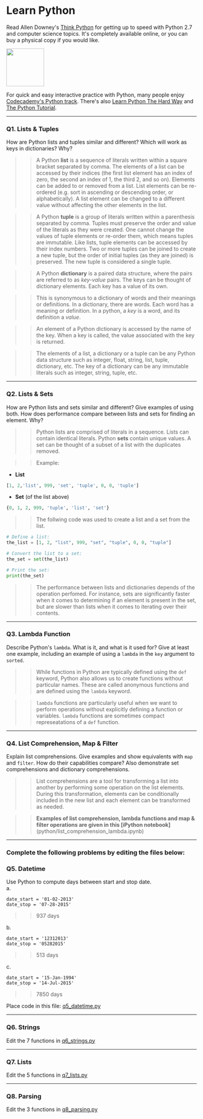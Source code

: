 # Learn Python

Read Allen Downey's [Think Python](http://www.greenteapress.com/thinkpython/) for getting up to speed with Python 2.7 and computer science topics. It's completely available online, or you can buy a physical copy if you would like.

<a href="http://www.greenteapress.com/thinkpython/"><img src="img/think_python.png" style="width: 100px;" target="_blank"></a>

For quick and easy interactive practice with Python, many people enjoy [Codecademy's Python track](http://www.codecademy.com/en/tracks/python). There's also [Learn Python The Hard Way](http://learnpythonthehardway.org/book/) and [The Python Tutorial](https://docs.python.org/2/tutorial/).

---

### Q1. Lists &amp; Tuples

How are Python lists and tuples similar and different? Which will work as keys in dictionaries? Why?

>> A Python **list** is a sequence of literals written within a square bracket separated by comma. The elements of a list can be accessed by their indices (the first list element has an index of zero, the second an index of 1, the third 2, and so on). Elements can be added to or removed from a list. List elements can be re-ordered (e.g. sort in ascending or descending order, or alphabetically). A list element can be changed to a different value without affecting the other elements in the list. 

>> A Python **tuple** is a group of literals written within a parenthesis separated by comma. Tuples must preserve the order and value of the literals as they were created. One cannot change the values of tuple elements or re-order them, which means tuples are immutable. Like lists, tuple elements can be accessed by their index numbers. Two or more tuples can be joined to create a new tuple, but the order of initial tuples (as they are joined) is preserved. The new tuple is considered a single tuple. 

>> A Python **dictionary** is a paired data structure, where the pairs are referred to as *key-value* pairs. The keys can be thought of dictionary elements. Each key has a value of its own. 

>> This is synonymous to a dictionary of words and their meanings or definitions. In a dictionary, there are words. Each word has a meaning or definition. In a python, a *key* is a word, and its definition a *value*. 

>> An element of a Python dictionary is accessed by the name of the key. When a key is called, the value associated with the key is returned.

>> The elements of a list, a dictionary or a tuple can be any Python data structure such as integer, float, string, list, tuple, dictionary, etc. The key of a dictionary can be any immutable literals such as integer, string, tuple, etc.

---

### Q2. Lists &amp; Sets

How are Python lists and sets similar and different? Give examples of using both. How does performance compare between lists and sets for finding an element. Why?

>> Python lists are comprised of literals in a sequence. Lists can contain identical literals. Python **sets** contain unique values. A set can be thought of a subset of a list with the duplicates removed. 

>> Example:

* **List** 
```python
[1, 2,'list', 999, 'set', 'tuple', 0, 0, 'tuple']
```

* **Set** (of the list above) 
```python
{0, 1, 2, 999, 'tuple', 'list', 'set'}
```

>> The follwing code was used to create a list and a set from the list.

```python
# Define a list:
the_list = [1, 2, "list", 999, "set", "tuple", 0, 0, "tuple"]

# Convert the list to a set:
the_set = set(the_list)

# Print the set:
print(the_set)
```

>> The performance between lists and dictionaries depends of the operation perfomed. For instance, sets are significantly faster when it comes to determining if an element is present in the set, but are slower than lists when it comes to iterating over their contents.



---

### Q3. Lambda Function

Describe Python's `lambda`. What is it, and what is it used for? Give at least one example, including an example of using a `lambda` in the `key` argument to `sorted`.

>>  While functions in Python are typically defined using the `def` keyword, Python also allows us to create functions without particular names. These are called anonymous functions and are defined using the `lambda` keyword. 

>> `lambda` functions are particularly useful when we want to perform operations without explicitly defining a function or variables. 
>> `lambda` functions are sometimes compact represeatations of a `def` function.    

---

### Q4. List Comprehension, Map &amp; Filter

Explain list comprehensions. Give examples and show equivalents with `map` and `filter`. How do their capabilities compare? Also demonstrate set comprehensions and dictionary comprehensions.

>> List comprehensions are a tool for transforming a list into another by performing some operation on the list elements. During this transformation, elements can be conditionally included in the new list and each element can be transformed as needed.

>> **Examples of list comprehension, lambda functions and  map &amp; filter operations are given in this [iPython notebook]** (python/list_comprehension_lambda.ipynb)


---

### Complete the following problems by editing the files below:

### Q5. Datetime
Use Python to compute days between start and stop date.   
a.  

```
date_start = '01-02-2013'    
date_stop = '07-28-2015'
```

>> 937 days


b.  
```
date_start = '12312013'  
date_stop = '05282015'  
```

>> 513 days


c.  
```
date_start = '15-Jan-1994'      
date_stop = '14-Jul-2015'  
```

>> 7850 days

Place code in this file: [q5_datetime.py](python/q5_datetime.py)

---

### Q6. Strings
Edit the 7 functions in [q6_strings.py](python/q6_strings.py)

---

### Q7. Lists
Edit the 5 functions in [q7_lists.py](python/q7_lists.py)

---

### Q8. Parsing
Edit the 3 functions in [q8_parsing.py](python/q8_parsing.py)





